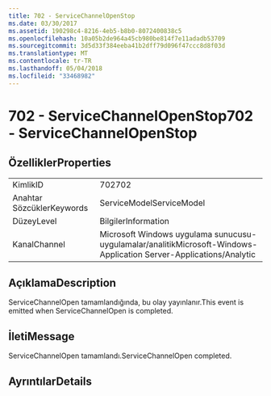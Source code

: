 ```yaml
---
title: 702 - ServiceChannelOpenStop
ms.date: 03/30/2017
ms.assetid: 190298c4-8216-4eb5-b8b0-8072400838c5
ms.openlocfilehash: 10a05b2de964a45cb980be814f7e11adadb53709
ms.sourcegitcommit: 3d5d33f384eeba41b2dff79d096f47ccc8d8f03d
ms.translationtype: MT
ms.contentlocale: tr-TR
ms.lasthandoff: 05/04/2018
ms.locfileid: "33468982"
---
```

# <a name="702---servicechannelopenstop"></a><span data-ttu-id="3150f-102">702 - ServiceChannelOpenStop</span><span class="sxs-lookup"><span data-stu-id="3150f-102">702 - ServiceChannelOpenStop</span></span>
## <a name="properties"></a><span data-ttu-id="3150f-103">Özellikler</span><span class="sxs-lookup"><span data-stu-id="3150f-103">Properties</span></span>  
  
|||  
|-|-|  
|<span data-ttu-id="3150f-104">Kimlik</span><span class="sxs-lookup"><span data-stu-id="3150f-104">ID</span></span>|<span data-ttu-id="3150f-105">702</span><span class="sxs-lookup"><span data-stu-id="3150f-105">702</span></span>|  
|<span data-ttu-id="3150f-106">Anahtar Sözcükler</span><span class="sxs-lookup"><span data-stu-id="3150f-106">Keywords</span></span>|<span data-ttu-id="3150f-107">ServiceModel</span><span class="sxs-lookup"><span data-stu-id="3150f-107">ServiceModel</span></span>|  
|<span data-ttu-id="3150f-108">Düzey</span><span class="sxs-lookup"><span data-stu-id="3150f-108">Level</span></span>|<span data-ttu-id="3150f-109">Bilgiler</span><span class="sxs-lookup"><span data-stu-id="3150f-109">Information</span></span>|  
|<span data-ttu-id="3150f-110">Kanal</span><span class="sxs-lookup"><span data-stu-id="3150f-110">Channel</span></span>|<span data-ttu-id="3150f-111">Microsoft Windows uygulama sunucusu-uygulamalar/analitik</span><span class="sxs-lookup"><span data-stu-id="3150f-111">Microsoft-Windows-Application Server-Applications/Analytic</span></span>|  
  
## <a name="description"></a><span data-ttu-id="3150f-112">Açıklama</span><span class="sxs-lookup"><span data-stu-id="3150f-112">Description</span></span>  
 <span data-ttu-id="3150f-113">ServiceChannelOpen tamamlandığında, bu olay yayınlanır.</span><span class="sxs-lookup"><span data-stu-id="3150f-113">This event is emitted when ServiceChannelOpen is completed.</span></span>  
  
## <a name="message"></a><span data-ttu-id="3150f-114">İleti</span><span class="sxs-lookup"><span data-stu-id="3150f-114">Message</span></span>  
 <span data-ttu-id="3150f-115">ServiceChannelOpen tamamlandı.</span><span class="sxs-lookup"><span data-stu-id="3150f-115">ServiceChannelOpen completed.</span></span>  
  
## <a name="details"></a><span data-ttu-id="3150f-116">Ayrıntılar</span><span class="sxs-lookup"><span data-stu-id="3150f-116">Details</span></span>
